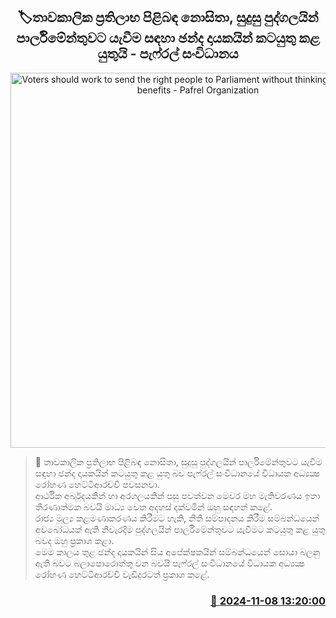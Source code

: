 <p align='center'><b><h2 align='center' title='Voters should work to send the right people to Parliament without thinking of temporary benefits - Pafrel Organization'>🏷තාවකාලික ප්‍රතිලාභ පිළිබඳ නොසිතා, සුදුසු පුද්ගලයින් පාර්ලිමේන්තුවට යැවීම සඳහා ඡන්ද දායකයින් කටයුතු කළ යුතුයි - පැෆ්රල් සංවිධානය</h2></b></p>
<p align='center'><img src='https://helakuru.sgp1.cdn.digitaloceanspaces.com/esana/images/lib/rohana-hettiarachchi-new-pic.jpg' width='600' alt='Voters should work to send the right people to Parliament without thinking of temporary benefits - Pafrel Organization'></p>

>📝 තාවකාලික ප්‍රතිලාභ පිළිබඳ නොසිතා, සුදුසු පුද්ගලයින් පාර්ලිමේන්තුවට යැවීම සඳහා ඡන්ද දායකයින් කටයුතු කළ යුතු බව පැෆ්රල් සංවිධානයේ විධායක අධ්‍යක්‍ෂ රෝහණ හෙට්ටිආරච්චි පවසනවා.<br>ආර්ථික අර්බුදයකින් හා අරගලයකින් පසු පවත්වන මෙවර මහ මැතිවරණය ඉතා තීරණාත්මක බවයි මාධ්‍ය වෙත අදහස් දක්වමින් ඔහු සඳහන් කළේ.<br>රාජ්‍ය මූල්‍ය කළමණාකරණය කිරීමට හැකි, නීති සම්පාදනය කිරීම සම්බන්ධයෙන් අවබෝධයක් ඇති නිවැරදිම පුද්ගලයින් පාර්ලිමේන්තුවට යැවීමට කටයුතු කළ යුතු බවද ඔහු ප්‍රකාශ කළා.<br>මෙම කාලය තුළ ඡන්ද දායකයින් සිය අපේක්ෂකයින් සම්බන්ධයෙන් සොයා බලනු ඇති බවට බලාපොරොත්තු වන බවයි පැෆ්රල් සංවිධානයේ විධායක අධ්‍යක්‍ෂ රෝහණ හෙට්ටිආරච්චි වැඩිදුරටත් ප්‍රකාශ කළේ. <br>

<h3 align='right'><a href='https://www.helakuru.lk/esana/p/104865/'>📅 2024-11-08 13:20:00</a></h3>
